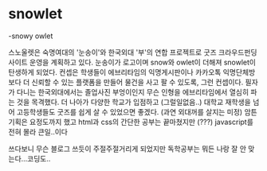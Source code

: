 # snowlet
-snowy owlet

스노울렛은 숙명여대의 '눈송이'와 한국외대 '부'의 연합 프로젝트로 굿즈 크라우드펀딩 사이트 운영을 계획하고 있다.
눈송이가 로고이며 snow와 owlet이 더해져 snowlet이 탄생하게 되었다.
컨셉은 학생들이 에브리타임의 익명게시판이나 카카오톡 익명단체방보다 더 신뢰할 수 있는 플랫폼을 만들어 물건을 사고 팔 수 있도록, 그런 컨셉이다.
필자가 다니는 한국외대에서는 졸업사진 부엉이인지 무슨 인형을 에브리타임에서 열심히 파는 것을 목격했다.
더 나아가 다양한 학교가 입점하고 (그럴일없음..) 대학교 재학생을 넘어 고등학생들도 굿즈를 쉽게 살 수 있었으면 좋겠다. (과연 외대꺼를 살지는 미정)
암튼 기획은 요정도까지 했고 html과 css의 간단한 공부는 끝마쳤지만 (???) javascript를 전혀 몰라 큰일..이다

쓰다보니 무슨 블로그 쓰듯이 주절주절거리게 되었지만 독학공부는 뭐든 나랑 잘 안 맞는다...코딩도..
